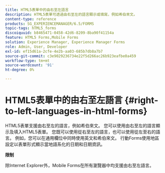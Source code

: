 ```yaml
---
title: HTML5表單中的由右至左語言
description: HTML5表單可透過由右至左的語言顯示或填寫，例如希伯來文。
content-type: reference
products: SG_EXPERIENCEMANAGER/6.5/FORMS
topic-tags: hTML5_forms
discoiquuid: b8465471-0458-42d6-8209-8ba90f41154a
feature: HTML5 Forms,Mobile Forms
solution: Experience Manager, Experience Manager Forms
role: Admin, User, Developer
exl-id: ef15d61a-2cfe-4e2b-aa03-685b7db8a7b7
source-git-commit: c3e9029236734e22f5d266ac26b923eafbe0a459
workflow-type: tm+mt
source-wordcount: '91'
ht-degree: 0%

---
```


# HTML5表單中的由右至左語言 {#right-to-left-languages-in-html-forms}

HTML5表單支援由右至左的語言，例如希伯來文。 您可以使用由右至左的語言顯示及填入HTML5表單。 您既可以使用從右至左的語言，也可以使用從左至右的語言。 例如，您可以在通用欄位中同時使用英文和希伯來文。 行動Forms使用地區設定以表單形式顯示當地語系化的日期和日期資訊。

**限制**

除Internet Explorer外，Mobile Forms在所有瀏覽器中均支援由右至左語言。
